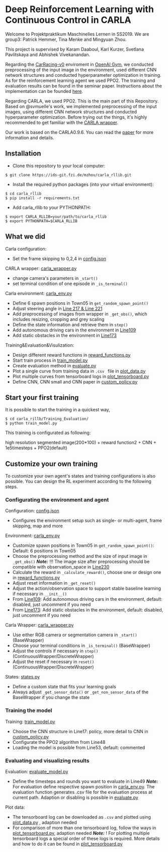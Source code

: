 # Deep Reinforcement Learning with Continuous Control in CARLA

Welcome to Projektpraktikum Maschinelles Lernen in SS2019. We are group3: Patrick Hemmer, Tina Menke and Mingyuan Zhou. 

This project is supervised by Karam Daaboul, Karl Kurzer, Svetlana Pavlitskaya and Abhishek Vivekanandan. 

Regarding the [CarRacing-v0](<https://gym.openai.com/envs/CarRacing-v0/>) enviroment in [OpenAI Gym](<https://github.com/openai/gym>), we conducted preprocessing of the input image in the environment, used different CNN network structures and conducted hyperparameter optimization in training. As for the reinforcement learning agent we used PPO2. The training and evaluation results can be found in the seminar paper. 
Instructions about the implementation can be founded [here](<https://ids-git.fzi.de/mzhou/carla_rllib/tree/develop-group3-test/car_racing_adaption>).

Regarding CARLA, we used PPO2. This is the main part of this Repository. Based on @svmuelle's work, we implemented preprocessing of the input images, using different CNN network structures and conducted hyperparameter optimization. 
Before trying out the things, it's highly recommended to get familiar with the [CARLA wrapper](<https://ids-git.fzi.de/svmuelle/carla_rllib>).

Our work is based on the CARLA0.9.6. You can read the [paper](https://ids-git.fzi.de/mzhou/carla_rllib/blob/develop-group3/paper.pdf) for more information and details.

## Installation

* Clone this repository to your local computer:

```konsole
$ git clone https://ids-git.fzi.de/mzhou/carla_rllib.git
```
* Install the required python packages (into your virtual environment):


```console
$ cd carla_rllib
$ pip install -r requirements.txt
```

* Add carla_rllib to your PYTHONPATH:

```console
$ export CARLA_RLLIB=your/path/to/carla_rllib
$ export PYTHONPATH=$CARLA_RLLIB
```

## What we did

Carla configuration: 
* Set the frame skipping to 0,2,4 in [config.json](<https://ids-git.fzi.de/mzhou/carla_rllib/blob/develop-group3-test/carla_rllib/environments/carla_envs/config.py>)

CARLA wrapper: [carla_wrapper.py](<https://ids-git.fzi.de/mzhou/carla_rllib/blob/develop-group3-test/carla_rllib/wrappers/carla_wrapper.py>)

* change camera's parameters in `_start()`
* set terminal condition of one episode in `_is_terminal()`

Carla environment: [carla_env.py](<https://ids-git.fzi.de/mzhou/carla_rllib/blob/develop-group3-test/carla_rllib/environments/carla_envs/carla_env.py>)

* Define 6 spawn positions in Town05 in `get_random_spawn_point()`
* Adjust steering angle in [Line 217 & Line 221](<https://ids-git.fzi.de/mzhou/carla_rllib/blob/develop-group3-test/carla_rllib/environments/carla_envs/carla_env.py#L217>)
* Add preprocessing of images from wrapper in `_get_obs()`,  which includes resizing, cropping and grey scaling
* Define the state information and retrieve them in `step()`
* Add autonomous driving cars in the environment in [Line109](<https://ids-git.fzi.de/mzhou/carla_rllib/blob/develop-group3-test/carla_rllib/environments/carla_envs/carla_env.py#L109>)
* Add static obstacles in the environment in [Line173](<https://ids-git.fzi.de/mzhou/carla_rllib/blob/develop-group3-test/carla_rllib/environments/carla_envs/carla_env.py#L173>)

Training&Evaluation&Visulization:

* Design different reward functions in [reward_functions.py](<https://ids-git.fzi.de/mzhou/carla_rllib/blob/develop-group3-test/carla_rllib/utils/reward_functions.py>)
* Start train process in [train_model.py](<https://ids-git.fzi.de/mzhou/carla_rllib/blob/develop-group3-test/carla_rllib/Training_Evaluation/train_model.py>)
* Create evaluation method in [evaluate.py](<https://ids-git.fzi.de/mzhou/carla_rllib/blob/develop-group3-test/carla_rllib/Training_Evaluation/evaluate.py>)
* Plot a single curve from training data in `.csv ` file in [plot_data.py](<https://ids-git.fzi.de/mzhou/carla_rllib/blob/develop-group3-test/carla_rllib/Plot/plot_data.py>)
* Plot multiple curves from tensorboard logs in [plot_tensorboard.py](<https://ids-git.fzi.de/mzhou/carla_rllib/blob/develop-group3-test/carla_rllib/Plot/plot_tensorboard.py>)
* Define CNN, CNN small and CNN paper in [custom_policy.py](<https://ids-git.fzi.de/mzhou/carla_rllib/blob/develop-group3-test/carla_rllib/Training_Evaluation/custom_policy.py>)


## Start your first training

It is possible to start the training in a quickest way, 

```console
$ cd carla_rillb/Training_Evaluation/
$ python train_model.py
```

This training is configurated as following:

high resolution segmented image(200*100) + reward function2 + CNN + 1e5timesteps + PPO2(default)

## Customize your own training

To customize your own agent's states and training configurations is also possible. You can design the RL experiment according to the following steps.

### Configurating the environment and agent

Configuration:  [config.json](<https://ids-git.fzi.de/mzhou/carla_rllib/blob/develop-group3-test/carla_rllib/environments/carla_envs/config.py>)

* Configures the environment setup such as single- or multi-agent, frame skipping, map and more

Environment:  [carla_env.py](<https://ids-git.fzi.de/mzhou/carla_rllib/blob/develop-group3-test/carla_rllib/environments/carla_envs/carla_env.py>)

* Customize spawn positions in Town05 in `get_random_spawn_point()`: Default: 6 positions in Town05
* Choose the preprocessing method and the size of input image in `_get_obs()`
  ***Note:*** !!! The image size after preprocessing should be compatible with observation_space in [Line230](<https://ids-git.fzi.de/mzhou/carla_rllib/blob/develop-group3-test/carla_rllib/environments/carla_envs/carla_env.py#L230>)
* Calculate the reward  in `_calculate_reward()`, choose one or design one in [reward_functions.py](<https://ids-git.fzi.de/mzhou/carla_rllib/blob/develop-group3-test/carla_rllib/utils/reward_functions.py>)
* Adjust reset information in `_get_reset()`
* Adjust the action/observation space to support stable baseline learning if necessary in `__init__()`
* From [Line109](<https://ids-git.fzi.de/mzhou/carla_rllib/blob/develop-group3-test/carla_rllib/environments/carla_envs/carla_env.py#L109>): Add autonomous driving cars in the environment, default: disabled, just uncomment if you need
* From [Line173](<https://ids-git.fzi.de/mzhou/carla_rllib/blob/develop-group3-test/carla_rllib/environments/carla_envs/carla_env.py#L173>): Add static obstacles in the environment, default: disabled, just uncomment if you need

Carla Wrapper:  [carla_wrapper.py](<https://ids-git.fzi.de/mzhou/carla_rllib/blob/develop-group3-test/carla_rllib/wrappers/carla_wrapper.py>)

- Use either RGB camera or segmentation camera in `_start()` (BaseWrapper)
- Choose your terminal conditions in `_is_terminal()` (BaseWrapper)
- Adjust the controls if necessary in `step()` (ContinuousWrapper/DiscreteWrapper)
- Adjust the reset if necessary in `reset()` (ContinuousWrapper/DiscreteWrapper)

States:  [states.py](<https://ids-git.fzi.de/mzhou/carla_rllib/blob/develop-group3-test/carla_rllib/wrappers/states.py>)

- Define a custom state that fits your learning goals
- Always adjust `_get_sensor_data()` or `_get_non_sensor_data` of the BaseWrapper if you change the state

### Training the model

Training:  [train_model.py](<https://ids-git.fzi.de/mzhou/carla_rllib/blob/develop-group3-test/carla_rllib/Training_Evaluation/train_model.py>)

* Choose the CNN structure in Line17: policy, more detail to CNN in [custom_policy.py](<https://ids-git.fzi.de/mzhou/carla_rllib/blob/develop-group3-test/carla_rllib/Training_Evaluation/custom_policy.py>)
* Configurate the PPO2 algorithm from Line48
* Loading the model is possible from Line53, default: commented

### Evaluating and visualizing results

Evaluation:  [evaluate_model.py](<https://ids-git.fzi.de/mzhou/carla_rllib/blob/develop-group3-test/carla_rllib/Training_Evaluation/evaluate_model.py>)

* Define the timesteps and rounds you want to evaluate in Line49
  ***Note:*** For evaluation define respective spawn position in [carla_env.py](<https://ids-git.fzi.de/mzhou/carla_rllib/blob/develop-group3-test/carla_rllib/environments/carla_envs/carla_env.py>). The evaluation function generates .csv file for the evaluation process at current path. Adaption or disabling is possible in [evaluate.py](<https://ids-git.fzi.de/mzhou/carla_rllib/blob/develop-group3-test/carla_rllib/Training_Evaluation/evaluate.py>)

Plot data:

* The tensorboard log can be downloaded as `.csv` and plotted using [plot_data.py](<https://ids-git.fzi.de/mzhou/carla_rllib/blob/develop-group3-test/carla_rllib/Plot/plot_data.py>) , adaption needed
* For comparison of more than one tensorboard log, follow the ways in [plot_tensorboard.py](<https://ids-git.fzi.de/mzhou/carla_rllib/blob/develop-group3-test/carla_rllib/Plot/plot_tensorboard.py>), adaption needed
  ***Note:*** ! For plotting multiple tensorboard logs a special order of these logs is required. More details and how to do it can be found in [plot_tensorboard.py](<https://ids-git.fzi.de/mzhou/carla_rllib/blob/develop-group3-test/carla_rllib/Plot/plot_tensorboard.py>)

  



